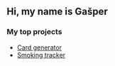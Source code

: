 ## Hi, my name is Gašper

### My top projects
- <a href="https://github.com/pintargasper/CardGenerator" target="_blank">Card generator</a>
- <a href="https://github.com/pintargasper/SmokingTracker" target="_blank">Smoking tracker</a>
